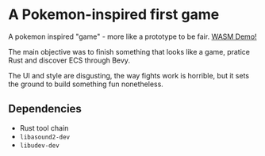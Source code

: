 # A Pokemon-inspired first game

A pokemon inspired "game" - more like a prototype to be fair. [WASM Demo!](https://chocorean.github.io/pokeclone-demo/)

The main objective was to finish something that looks like a game, pratice Rust and discover ECS through Bevy.

The UI and style are disgusting, the way fights work is horrible, but it sets the ground to build something fun nonetheless.

## Dependencies

- Rust tool chain
- `libasound2-dev`
- `libudev-dev`
